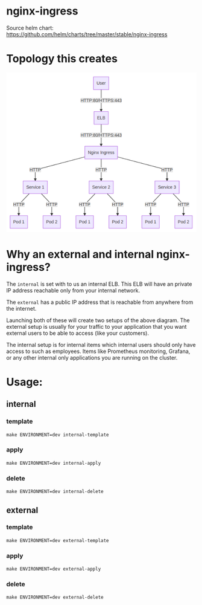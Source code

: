 nginx-ingress
===============

Source helm chart:  https://github.com/helm/charts/tree/master/stable/nginx-ingress

# Topology this creates

![nginx ingress traffic flow](./diagrams/nginx-ingress-diagram.png)

# Why an external and internal nginx-ingress?
The `internal` is set with to us an internal ELB.  This ELB will have an private
IP address reachable only from your internal network.

The `external` has a public IP address that is reachable from anywhere from
the internet.

Launching both of these will create two setups of the above diagram.  The external
setup is usually for your traffic to your application that you want external
users to be able to access (like your customers).

The internal setup is for internal items which internal users should only have
access to such as employees.  Items like Prometheus monitoring, Grafana, or
any other internal only applications you are running on the cluster.

# Usage:

## internal

### template
```
make ENVIRONMENT=dev internal-template
```

### apply
```
make ENVIRONMENT=dev internal-apply
```

### delete
```
make ENVIRONMENT=dev internal-delete
```

## external

### template
```
make ENVIRONMENT=dev external-template
```

### apply
```
make ENVIRONMENT=dev external-apply
```

### delete
```
make ENVIRONMENT=dev external-delete
```
